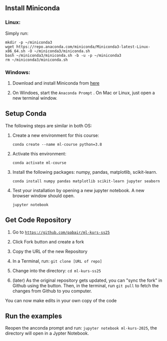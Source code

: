 ## Install Miniconda

### Linux:
Simply run:
```
mkdir -p ~/miniconda3
wget https://repo.anaconda.com/miniconda/Miniconda3-latest-Linux-x86_64.sh -O ~/miniconda3/miniconda.sh
bash ~/miniconda3/miniconda.sh -b -u -p ~/miniconda3
rm ~/miniconda3/miniconda.sh
```
### Windows:

1. Download and install Miniconda from [here](https://www.anaconda.com/download/success)

2. On Windoes, start the `Anaconda Prompt` . On Mac or Linux, just open a new terminal window.


## Setup Conda

The following steps are similar in both OS:

1. Create a new environment for this course:
   
    `conda create --name ml-course python=3.8`

2. Activate this environment:
    
    `conda activate ml-course`

3. Install the following packages: numpy, pandas, matplotlib, scikit-learn.
    
    `conda install numpy pandas matplotlib scikit-learn jupyter seaborn`

4. Test your installation by opening a new jupyter notebook. A new browser window should open.
    
    `jupyter notebook`


## Get Code Repository

1. Go to [`https://github.com/pabair/ml-kurs-ss25`](https://github.com/pabair/ml-kurs-ss25)

2. Click Fork button and create a fork

3. Copy the URL of the new Repository

4. In a Terminal, run:  `git clone [URL of repo]`

5. Change into the directory: `cd ml-kurs-ss25`

6. (later) As the original repository gets updated, you can "sync the fork" in Github using the button. Then, in the terminal, run `git pull` to fetch the changes from Github to you computer.

You can now make edits in your own copy of the code 

## Run the examples

Reopen the anconda prompt and run: `jupyter notebook ml-kurs-2025`, the directory will open in a Jypter Notebook.